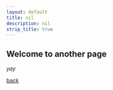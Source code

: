 ```yaml
---
layout: default
title: nil
description: nil
strip_title: true
---
```


## Welcome to another page

_yay_

[back](./)
